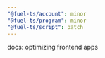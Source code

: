 ```yaml
---
"@fuel-ts/account": minor
"@fuel-ts/program": minor
"@fuel-ts/script": patch
---
```


docs: optimizing frontend apps
